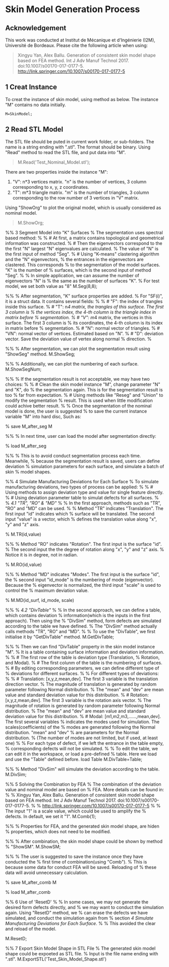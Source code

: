 # Skin Model Generation Process


## Acknowledgement
This work was conducted at Institut de Mécanique et d'Ingénierie (I2M), Université de Bordeaux. 
Please cite the following article when using: 
> Xingyu Yan, Alex Ballu. Generation of consistent skin model shape based on FEA method. Int J Adv Manuf Technol 2017. doi:10.1007/s00170-017-0177-5.
<http://link.springer.com/10.1007/s00170-017-0177-5>


## 1 Creat Instance
To creat the instance of skin model, using method as below.
The instance "M" contains no data initially.

`M=SkinModel;`

## 2 Read STL Model
The STL file should be puted in current work folder, or sub-folders.
The name is a string ending with ".stl".
The format should be binary.
Using "Read" method to read the STL file, and put data into "M".

> M.Read('Test_Nominal_Model.stl');

There are two properties inside the instance "M":

1. "V": n*3 vertices matrix. "n" is the number of vertices, 3 column corresponding to x, y, z coordinates.
2. "T": m*3 triangle matrix. "m" is the number of triangles, 3 column corresponding to the row number of 3 vertices in "V" matrix.

Using "ShowOrg" to plot the original model, which is usually considered as nominal model.

> M.ShowOrg;

%% 3 Segment Model into "K" Surfaces
% The segmentation uses spectral based method:
%
% # At first, a matrix contains topological and geometrical information was constructed.
% # Then the eigenvectors correspond to the the first "N" largest "N" eigenvalues are calculated.
%   The value of "N" is the first input of method "Seg".
% # Using "K-means" clastering algorithm and the "N" eigenvectors,
%   the entrances in the eigenvectors are clastered. This corresponds
%   to the segmentation of the model surfaces. "K" is the number of
%   surfaces, which is the second input of method "Seg".
%
% In simple application, we can assume the number of eigenvectors "N" is
% the same as the number of surfaces "K".
% For test model, we set both value as "8"
M.Seg(8,8);

%%
% After segmentation, "K" surface properties are added.
% For "SF(i)", it is a struct data. It contains several fields:
%
% # "F": the index of trangles inside this surface.
% # "T": n*4 matrix, the trangles of this surface. The first 3 column is
% the  vertices index, the 4-th column is the triangle index in matrix before
% segmentation.
% # "V": m*4 matrix, the vertices in this surface. The first 3 column is
% its coordinates, the 4-th column is its index in matrix before
% segmentation.
% # "N": normal vector of triangles.
% # "VN": normal vector of vertices. Estimated based on "N".
% # "D": deviation vector. Save the deviation value of vertex along normal
% direction.
%

%%
% After segmentation, we can plot the segmentation result using "ShowSeg" method.
M.ShowSeg;

%%
% Additionally, we can plot the numbering of each surface.
M.ShowSegNum;

%%
% If the segmentation result is not acceptable, we may have two choices:
%
% # Clean the skin model instance "M", change parameter "N" and "K", do
%       the segmentation again. This is for the segmentation result is too
%       far from expectation.
% # Using methods like "Reseg" and "Union" to modify the segmentation
%       result. This is used when little modification could achive better result.
%
% Once the segmentation of the nominal model is done, the user is suggested
% to save the current instance variable "M" into hard disc, Such as:

% save M_after_seg M

%%
% In next time, user can load the model after segmentation directly:

% load M_after_seg

%%
% This is to avoid conduct segmentation process each time. Meanwhile,
% because the segmentation result is saved, users can define deviation
% simulation parameters for each surface, and simulate a batch of skin
% model shapes.

%% 4 Simulate Manufacturing Deviations for Each Surface
% To simulate manufacturing deviations, two types of process can be applied:
%
% # Using methods to assign deviation type and value for single feature directly.
% # Using deviation parameter table to simulat defects for all surfaces.
%
% *4.1 "TR", "RO" & "MD"*
%
% In the first approach, methods such as "TR", "RO" and "MD" can be used.
%
% Method "TR" indicates "Translation". The first input "id" indicates which
% surface will be translated. The second input "value" is a vector, which
% defines the translation value along "x", "y" and "z" axis.

% M.TR(id,value)

%%
% Method "RO" indicates "Rotation". The first input is the surface "id".
% The second input the the degree of rotation along "x", "y" and "z" axis.
% Notice it is in degree, not in radian.

% M.RO(id,value)

%%
% Method "MD" indicates "Modes". The first input is the surface "id", the
% second input "id_mode" is the numbering of mode (eigenvector). Because the
% eigenvector is normalized, the third input "scale" is used to control the
% maximum deviation value.

% M.MD(id_surf, id_mode, scale)

%%
% *4.2 "DivTable"*
%
% In the second approach, we can define a table, which contains deviation
% information(which is the inputs in the first approach). Then using the
% "DivSim" method, form defects are simulated according to the table we have defined.
% The "DivSim" method actually calls methods "TR", "RO" and "MD".
%
% To use the "DivTable", we first initialise it by "GetDivTable" method.
M.GetDivTable;

%%
% Then we can find "DivTable" property in the skin model instance "M".
% It is a table containing surface information and deviation information.
%
% # The first row of the table is deviation type (Translation,
% Rotation, and Modal).
% # The first colunm of the table is the numbering of surfaces.
% # By editing corresponding parameters, we can define different type of
% deviations for different surfaces.
%
% For different types of deviations:
%
% # Translation: [x,y,z,mean,dev]. The first 3 variable is the translation direction vector.
% The magnitude of translation is generated by random parameter following Normal distribution.
% The "mean" and "dev" are mean value and standard deviation value for this distribution.
% # Rotation: [x,y,z,mean,dev]. The first 3 variable is the rotation axis vector.
% The magnitude of rotation is generated by random parameter following Normal distribution.
% The "mean" and "dev" are mean value and standard deviation value for this distribution.
% # Modal: [m1,m2,m3,......,mean,dev]. The first several variables
% indicates the modes used for simulation. The scales(coefficients) of the
% modes are generated following the Normal distribution. "mean" and "dev"
% are parameters for the Normal distribution.
% (The number of modes are not limited, but if used, at least one)
%
% For each type of defect, if we left the entrance in the table empty,
% corresponding defects will not be simulated.
%
% To edit the table, we can edit it in the workspace, or load a pre-defined
% table. Here we load and use the "Table" defined before.
load Table
M.DivTable=Table;

%%
% Method "DivSim" will simulate the deviation according to the table.
M.DivSim;

%% 5 Solving the Combination by FEA
% The combination of the deviation value and nominal model are based on
% FEA. More details can be found in:
%
% Xingyu Yan, Alex Ballu. Generation of consistent skin model shape based on FEA method. Int J Adv Manuf Technol 2017. doi:10.1007/s00170-017-0177-5.
%
% <http://link.springer.com/10.1007/s00170-017-0177-5>
%
% The input "1" is a scale value, which could be used to amplify the
% defects. In default, we set it "1".
M.Comb(1);

%%
% Properties for FEA, and the generated skin model shape, are hiden
% properties, which does not need to be modified.

%%
% After combination, the skin model shape could be shown by method
% "ShowSM".
M.ShowSM;

%%
% The user is suggested to save the instance once they have conducted the
% first time of combination(using "Comb").
% This is because some data for conduct FEA will be saved. Reloading of
% these data will avoid unnecessary calculation.

% save M_after_comb M

% load M_after_comb

%% 6 Use of 'ResetD'
%
% In some cases, we may not generate the desired form defects directly, and
% we may want to conduct the simulation again. Using "ResetD" method, we
% can erase the defects we have simulated, and conduct the simulation again from
% section *4 Simulate Manufacturing Deviations for Each Surface*.
%
% This avoided the clear and reload of the model.

M.ResetD;

%% 7 Export Skin Model Shape in STL File
% The generated skin model shape could be expoeted as STL file.
% Input is the file name ending with ".stl".
M.ExportSTL('Test_Skin_Model_Shape.stl')


